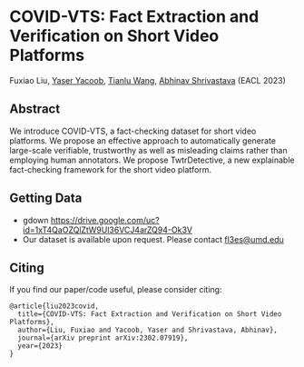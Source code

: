 # COVID-VTS: Fact Extraction and Verification on Short Video Platforms
Fuxiao Liu, [Yaser Yacoob](https://www.linkedin.com/in/yinghan-wang-39980a119/), [Tianlu Wang](http://www.cs.virginia.edu/~tw8cb/), [Abhinav Shrivastava](https://www.vicenteordonez.com/) (EACL 2023)

## Abstract 
We introduce COVID-VTS, a fact-checking dataset for short video platforms. We propose an effective approach to automatically generate large-scale verifiable, trustworthy as well as misleading claims rather than employing human annotators. We propose TwtrDetective, a new explainable fact-checking framework for the short video platform.


## Getting Data
- gdown https://drive.google.com/uc?id=1xT4QaOZQlZtW9Ul36VCJ4arZQ94-Ok3V
- Our dataset is available upon request. Please contact fl3es@umd.edu
  
## Citing
If you find our paper/code useful, please consider citing:

```
@article{liu2023covid,
  title={COVID-VTS: Fact Extraction and Verification on Short Video Platforms},
  author={Liu, Fuxiao and Yacoob, Yaser and Shrivastava, Abhinav},
  journal={arXiv preprint arXiv:2302.07919},
  year={2023}
}
```
